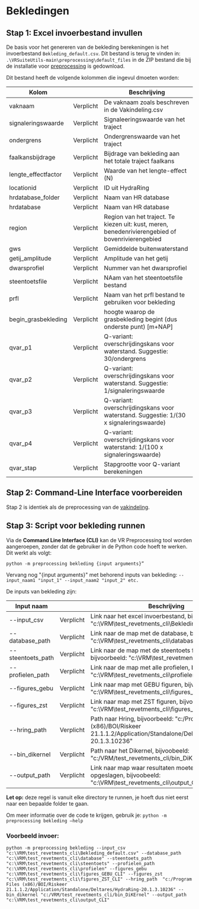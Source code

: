 # Bekledingen

## Stap 1: Excel invoerbestand invullen

De basis voor het genereren van de bekleding berekeningen is het invoerbestand `Bekleding_default.csv`. Dit bestand is terug te vinden in: ```.\VRSuiteUtils-main\preprocessing\default_files``` in de ZIP bestand die bij de installatie voor [preprocessing](..\Installaties\VRUtils.md) is gedownload.

Dit bestand heeft de volgende kolommen die ingevul dmoeten worden:

| Kolom       	          | 	           | Beschrijving                                                                                                                                                                                 	 |
|------------------------|-------------|------------------------------------------------------------------------------------------------------------------------------------------------------------------------------------------------|
| vaknaam 	              | Verplicht 	 | De vaknaam zoals beschreven in de Vakindeling.csv                                                                                                                                             |
| signaleringswaarde  	  | Verplicht 	 | Signaleeringswaarde van het traject                                                                                                                                                            |
| ondergrens    	        | Verplicht 	 | Ondergrenswaarde van het traject                                                                                                                                                               |
| faalkansbijdrage       | Verplicht 	 | Bijdrage van bekleding aan het totale traject faalkans                                                                                                                                         |
| lengte_effectfactor	   | Verplicht 	 | Waarde van het lengte-effect (N)                                                                                                                                                               |
| locationid     	       | Verplicht 	 | ID uit HydraRing                                                                                                                                                                               |
| hrdatabase_folder    	 | Verplicht 	 | Naam van HR database                                                                                                                                                                           |
| hrdatabase	            | Verplicht 	 | Naam van HR database                                                                                                                                                                           |
| region    	            | Verplicht 	 | Region van het traject. Te kiezen uit: kust, meren, benedenrivierengebied of bovenrivierengebied                                                                                               |
| gws   	                | Verplicht 	 | Gemiddelde buitenwaterstand                                                                                                                                                                    |
| getij_amplitude	       | Verplicht 	 | Amplitude van het getij                                                                                                                                                                        |
| dwarsprofiel	          | Verplicht 	 | Nummer van het dwarsprofiel                                                                                                                                                                    |
| steentoetsfile     	   | Verplicht 	 | NAam van het steentoetsfile bestand                                                                                                                                                            |
| prfl    	              | Verplicht 	 | Naam van het prfl bestand te gebruiken voor bekleding                                                                                                                                          |
| begin_grasbekleding    | Verplicht 	 | hoogte waarop de grasbekleding begint (dus onderste punt) [m+NAP]                                                                                                                              |
| qvar_p1     	          | Verplicht 	 | Q-variant: overschrijdingskans voor waterstand. Suggestie: 30/ondergrens                                                                                                                       |
| qvar_p2    	           | Verplicht 	 | Q-variant: overschrijdingskans voor waterstand. Suggestie: 1/signaleringswaarde                                                                                                                | 
| qvar_p3  	             | Verplicht 	 | Q-variant: overschrijdingskans voor waterstand. Suggestie: 1/(30 x signaleringswaarde)                                                                                                         |
| qvar_p4  	             | Verplicht 	 | Q-variant: overschrijdingskans voor waterstand: 1/(100 x signaleringswaarde)                                                                                                                   |
| qvar_stap  	           | Verplicht 	 | Stapgrootte voor Q-variant berekeningen                                                                                                                                                        |


## Stap 2: Command-Line Interface voorbereiden

Stap 2 is identiek als de preprocessing van de [vakindeling](Vakindeling.md).

## Stap 3: Script voor bekleding runnen  

Via de **Command Line Interface (CLI)** kan de VR Preprocessing tool worden aangeroepen, zonder dat de gebruiker in de Python code hoeft te werken. Dit werkt als volgt:

```
python -m preprocessing bekleding {input arguments}”
```

Vervang nog "{input arguments}" met behorend inputs van bekleding: ```--input_naam1 "input_1" --input_naam2 "input_2" etc.```

De inputs van bekleding zijn: 

| Input naam       	      | 	           | Beschrijving                                                                                                                                                                                 	                                        |
|-------------------------|-------------|---------------------------------------------------------------------------------------------------------------------------------------------------------------------------------------------------------------------------------------|
| --input_csv 	       | Verplicht 	 | 	Link naar het excel invoerbestand, bijvoorbeeld: "c:\VRM\test_revetments_cli\Bekleding_default.csv"                                                                                                                                  |
| --database_path     	 | Verplicht 	 | Link naar de map met de database, bijvoorbeeld: "c:\VRM\test_revetments_cli\database"                                                                                                                                                 |
| --steentoets_path    	   | Verplicht 	 | Link naar de map met de steentoets files, bijvoorbeeld: "c:\VRM\test_revetments_cli\steentoets"	                                                                                                                                      |
| --profielen_path    | Verplicht 	 | Link naar de map met alle profielen, bijvoobeeld: "c:\VRM\test_revetments_cli\profielen"                                                                                                                                            	 |
| --figures_gebu    | Verplicht 	 | Link naar map met GEBU figuren, bijvoobeeld: "c:\VRM\test_revetments_cli\figures_GEBU_CLI"                                                                                                                                            |
| --figures_zst    | Verplicht 	 | Link naar map met ZST figuren, bijvoobeeld: "c:\VRM\test_revetments_cli\figures_ZST_CLI"                                                                                                                                              |
| --hring_path    | Verplicht 	 | Path naar Hring, bijvoorbeeld: "c:/Program Files (x86)/BOI/Riskeer 21.1.1.2/Application/Standalone/Deltares/HydraRing-20.1.3.10236"                                                                                                   |
| --bin_dikernel    | Verplicht 	 | Path naar het Dikernel, bijvoobeeld: "c:/VRM/test_revetments_cli/bin_DiKErnel"                                                                                                                                                        |
| --output_path    | Verplicht 	 | Link naar map waar resultaten moeten worden opgeslagen, bijvoobeeld: "c:\VRM\test_revetments_cli\output_CLI"                                                                                                                          |

**Let op:** deze regel is vanuit elke directory te runnen, je hoeft dus niet eerst naar een bepaalde folder te gaan.


Om meer informatie over de code te krijgen, gebruik je: 
``` python -m preprocessing bekleding –help ```

### Voorbeeld invoer: 
```
python -m preprocessing bekleding --input_csv "c:\VRM\test_revetments_cli\Bekleding_default.csv" --database_path "c:\VRM\test_revetments_cli\database" --steentoets_path "c:\VRM\test_revetments_cli\steentoets" --profielen_path "c:\VRM\test_revetments_cli\profielen" --figures_gebu "c:\VRM\test_revetments_cli\figures_GEBU_CLI" --figures_zst "c:\VRM\test_revetments_cli\figures_ZST_CLI" --hring_path  "c:/Program Files (x86)/BOI/Riskeer 21.1.1.2/Application/Standalone/Deltares/HydraRing-20.1.3.10236" --bin_dikernel "c:/VRM/test_revetments_cli/bin_DiKErnel" --output_path "c:\VRM\test_revetments_cli\output_CLI"
```

